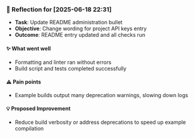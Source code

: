 ### :book: Reflection for [2025-06-18 22:31]
  - **Task**: Update README administration bullet
  - **Objective**: Change wording for project API keys entry
  - **Outcome**: README entry updated and all checks run

#### :sparkles: What went well
  - Formatting and linter ran without errors
  - Build script and tests completed successfully

#### :warning: Pain points
  - Example builds output many deprecation warnings, slowing down logs

#### :bulb: Proposed Improvement
  - Reduce build verbosity or address deprecations to speed up example compilation


